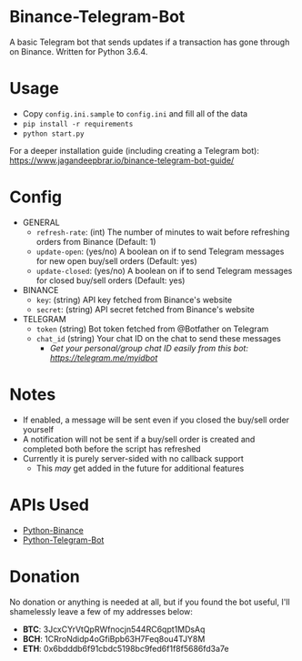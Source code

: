 # Binance-Telegram-Bot
A basic Telegram bot that sends updates if a transaction has gone through on Binance. 
Written for Python 3.6.4.

# Usage

- Copy `config.ini.sample` to `config.ini` and fill all of the data
- `pip install -r requirements`
- `python start.py`

For a deeper installation guide (including creating a Telegram bot): https://www.jagandeepbrar.io/binance-telegram-bot-guide/

# Config

- GENERAL
	- `refresh-rate`: (int) The number of minutes to wait before refreshing orders from Binance (Default: 1)
	- `update-open`: (yes/no) A boolean on if to send Telegram messages for new open buy/sell orders (Default: yes)
	- `update-closed`: (yes/no) A boolean on if to send Telegram messages for closed buy/sell orders (Default: yes) 
- BINANCE
	- `key`: (string) API key fetched from Binance's website
	- `secret`: (string) API secret fetched from Binance's website
- TELEGRAM
	- `token` (string) Bot token fetched from @Botfather on Telegram
	- `chat_id` (string) Your chat ID on the chat to send these messages
		- *Get your personal/group chat ID easily from this bot: https://telegram.me/myidbot*

# Notes

- If enabled, a message will be sent even if you closed the buy/sell order yourself
- A notification will not be sent if a buy/sell order is created and completed both before the script has refreshed
- Currently it is purely server-sided with no callback support
	- This *may* get added in the future for additional features
	
# APIs Used

- [Python-Binance](https://github.com/sammchardy/python-binance)
- [Python-Telegram-Bot](https://github.com/python-telegram-bot/python-telegram-bot)

# Donation

No donation or anything is needed at all, but if you found the bot useful, I'll shamelessly leave a few of my addresses below:
- **BTC**: 3JcxCYrVtQpRWfnocjn544RC6qpt1MDsAq
- **BCH**: 1CRroNdidp4oGfiBpb63H7Feq8ou4TJY8M
- **ETH**: 0x6bdddb6f91cbdc5198bc9fed6f1f8f5686fd3a7e
